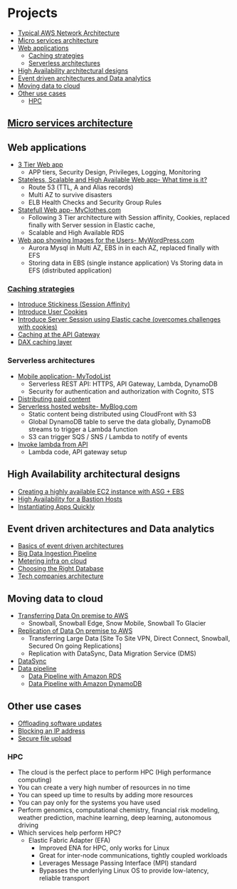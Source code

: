 # Projects
- [Typical AWS Network Architecture](TypicalAWSarchitecture/README.md)
- [Micro services architecture](#micro-services-architecture)
- [Web applications](#web-applications)
  - [Caching strategies](#caching-strategies)
  - [Serverless architectures](#serverless-architectures)
- [High Availability architectural designs](#high-availability-architectural-designs)
- [Event driven architectures and Data analytics](#event-driven-architectures-and-data-analytics)
- [Moving data to cloud](#moving-data-to-cloud)
- [Other use cases](#other-use-cases)
  - [HPC](#hpc)
## [Micro services architecture](MicroServicesArchitecture/README.md)
## Web applications
- [3 Tier Web app](3TierWebApp/README.md)
  - APP tiers, Security Design, Privileges, Logging, Monitoring
- [Stateless, Scalable and High Available Web app- What time is it?](StatelessWebApp/README.md)
  - Route 53 (TTL, A and Alias records)
  - Multi AZ to survive disasters
  - ELB Health Checks and Security Group Rules
- [Statefull Web app- MyClothes.com](StatefulWebApp/README.md)
  - Following 3 Tier architecture with Session affinity, Cookies, replaced finally with Server session in Elastic cache, 
  - Scalable and High Available RDS
- [Web app showing Images for the Users- MyWordPress.com](StatefulWebAppPictures/README.md)
  - Aurora Mysql in Multi AZ, EBS in in each AZ, replaced finally with EFS
  - Storing data in EBS (single instance application) Vs Storing data in EFS (distributed application)

### [Caching strategies](CachingStrategies/README.md)
- [Introduce Stickiness (Session Affinity)](StatefulWebApp/README.md)
- [Introduce User Cookies](StatefulWebApp/README.md)
- [Introduce Server Session using Elastic cache (overcomes challenges with cookies)](StatefulWebApp/README.md)
- [Caching at the API Gateway](MyTodoList/README.md#caching-at-the-api-gateway)
- [DAX caching layer](MyTodoList/README.md#caching-at-the-api-gateway)

### Serverless architectures
- [Mobile application- MyTodoList](MyTodoList/README.md)
  - Serverless REST API: HTTPS, API Gateway, Lambda, DynamoDB
  - Security for authentication and authorization with Cognito, STS
- [Distributing paid content](DistributingPaidContent/README.md)
- [Serverless hosted website- MyBlog.com](MyBlog/README.md)
  - Static content being distributed using CloudFront with S3
  - Global DynamoDB table to serve the data globally, DynamoDB streams to trigger a Lambda function
  - S3 can trigger SQS / SNS / Lambda to notify of events
- [Invoke lambda from API](InvokeLambdaFromAPI/README.md)
  - Lambda code, API gateway setup
## High Availability architectural designs
- [Creating a highly available EC2 instance with ASG + EBS](HighAvailablity/README.md)
- [High Availability for a Bastion Hosts](HighAvailablity/README.md)
- [Instantiating Apps Quickly](InstantiatingAppsQuickly/README.md)

## Event driven architectures and Data analytics
- [Basics of event driven architectures](EventDrivenArchitectures/README.md)
- [Big Data Ingestion Pipeline](BigDataIngestionPipeline/README.md)
- [Metering infra on cloud](MeteringInfraOnCloud/README.md)
- [Choosing the Right Database](ChoosingTheRightDatabase/README.md)
- [Tech companies architecture](https://www.linkedin.com/posts/rajendrauppal_softwarearchitecture-softwaredesign-softwareengineers-activity-6984804253202571264-41Ln?utm_source=share&utm_medium=member_android)

## Moving data to cloud
- [Transferring Data On premise to AWS](https://github.com/sbhrwl/aws/blob/main/1.Basics/2.UseCases/4.MovingDataToCloud/Snow/README.md)
  - Snowball, Snowball Edge, Snow Mobile, Snowball To Glacier
- [Replication of Data On premise to AWS](https://github.com/sbhrwl/aws/blob/main/1.Basics/2.UseCases/4.MovingDataToCloud/Replication/README.md)
  - Transferring Large Data [Site To Site VPN, Direct Connect, Snowball, Secured On going Replications]
  - Replication with DataSync, Data Migration Service (DMS)
- [DataSync](https://github.com/sbhrwl/aws/blob/main/1.Basics/2.UseCases/4.MovingDataToCloud/DataSync/README.md)
- [Data pipeline](https://github.com/sbhrwl/aws/blob/main/2.AI/DataProcessing/IngestData/README.md)
  - [Data Pipeline with Amazon RDS](https://github.com/sbhrwl/aws/blob/main/2.AI/DataProcessing/IngestData/README.md#data-pipeline-with-amazon-rds)  
  - [Data Pipeline with Amazon DynamoDB](https://github.com/sbhrwl/aws/blob/main/2.AI/DataProcessing/IngestData/README.md#data-pipeline-with-amazon-dynamodb)

## Other use cases
- [Offloading software updates](SoftwareUpdatesOffloading/README.md)
- [Blocking an IP address](BlockingIP/README.md)
- [Secure file upload](https://drive.google.com/drive/u/0/folders/109yWGA_es3a9MekffBQ6s3x81o1QycPX)
### HPC
- The cloud is the perfect place to perform HPC (High performance computing)
- You can create a very high number of resources in no time
- You can speed up time to results by adding more resources
- You can pay only for the systems you have used
- Perform genomics, computational chemistry, financial risk modeling, weather prediction, machine learning, deep learning, autonomous driving
- Which services help perform HPC?
  - Elastic Fabric Adapter (EFA)
    - Improved ENA for HPC, only works for Linux
    - Great for inter-node communications, tightly coupled workloads
    - Leverages Message Passing Interface (MPI) standard
    - Bypasses the underlying Linux OS to provide low-latency, reliable transport
